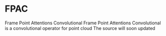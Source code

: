 # FPAC
Frame Point Attentions Convolutional
Frame Point Attentions Convolutional is a convolutional operator for point cloud
The source will soon updated
